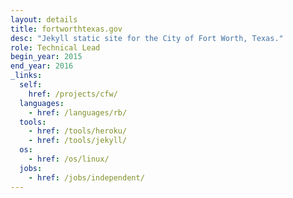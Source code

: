 ```yaml
---
layout: details
title: fortworthtexas.gov
desc: "Jekyll static site for the City of Fort Worth, Texas."
role: Technical Lead
begin_year: 2015
end_year: 2016
_links:
  self:
    href: /projects/cfw/
  languages:
    - href: /languages/rb/
  tools:
    - href: /tools/heroku/
    - href: /tools/jekyll/
  os:
    - href: /os/linux/
  jobs:
    - href: /jobs/independent/
---
```

